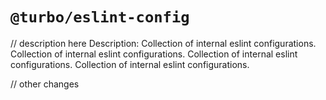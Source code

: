 # `@turbo/eslint-config`

// description here
Description:
Collection of internal eslint configurations.
Collection of internal eslint configurations.
Collection of internal eslint configurations.
Collection of internal eslint configurations.


// other changes